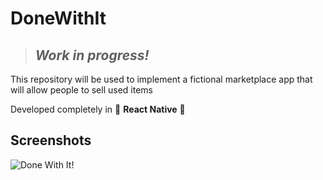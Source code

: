 # DoneWithIt

> ## _Work in progress!_

This repository will be used to implement a fictional marketplace app that will allow people to sell used items 

Developed completely in  :dizzy:	**__React Native__** :dizzy:	

## Screenshots

![Done With It!](https://user-images.githubusercontent.com/31729899/135136255-b2c64015-f7a1-4501-a68f-3e7beca1616a.png)
